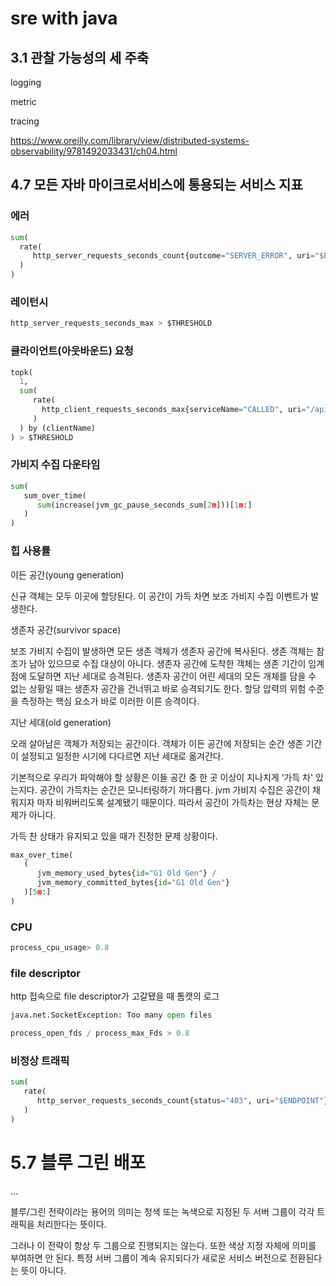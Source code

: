 # sre with java

## 3.1 관찰 가능성의 세 주축

logging

metric

tracing

https://www.oreilly.com/library/view/distributed-systems-observability/9781492033431/ch04.html

## 4.7 모든 자바 마이크로서비스에 통용되는 서비스 지표

### 에러

```python
sum(
  rate(
     http_server_requests_seconds_count{outcome="SERVER_ERROR", uri="$ENDPOINT"}[2m]
  )
)

```

### 레이턴시

```python
http_server_requests_seconds_max > $THRESHOLD
```

### 클라이언트(아웃바운드) 요청

```python
topk(
  1,
  sum(
     rate(
       http_client_requests_seconds_max{serviceName="CALLED", uri="/api/.."}[2m]
     )
  ) by (clientName)
) > $THRESHOLD
```

### 가비지 수집 다운타임

```python
sum(
   sum_over_time(
      sum(increase(jvm_gc_pause_seconds_sum[2m]))[1m:]
   )
)
```

### 힙 사용률

이든 공간(young generation)

신규 객체는 모두 이곳에 할당된다. 이 공간이 가득 차면 보조 가비지 수집 이벤트가 발생한다.

생존자 공간(survivor space)

보조 가비지 수집이 발생하면 모든 생존 객체가 생존자 공간에 복사된다. 생존 객체는 참조가 남아 있으므로 수집 대상이 아니다. 생존자 공간에 도착한 객체는 생존 기간이 임계점에 도달하면 지난 세대로 승격된다. 생존자 공간이 어린 세대의 모든 개체를 담을 수 없는 상황일 때는 생존자 공간을 건너뛰고 바로 승격되기도 한다. 할당 압력의 위험 수준을 측정하는 핵심 요소가 바로 이러한 이른 승격이다.

지난 세대(old generation)

오래 살아남은 객체가 저장되는 공간이다. 객체가 이든 공간에 저장되는 순간 생존 기간이 설정되고 일정한 시기에 다다르면 지난 세대로 옮겨간다.

기본적으로 우리가 파악해야 할 상황은 이들 공간 중 한 곳 이상이 지나치게 ‘가득 차' 있는지다. 공간이 가득차는 순간은 모니터링하기 까다롭다. jvm 가비지 수집은 공간이 채워지자 마자 비워버리도록 설계됐기 때문이다. 따라서 공간이 가득차는 현상 자체는 문제가 아니다.

가득 찬 상태가 유지되고 있을 때가 진정한 문제 상황이다.

```python
max_over_time(
   (
      jvm_memory_used_bytes{id="G1 Old Gen"} /
      jvm_memory_committed_bytes{id="G1 Old Gen"}
   )[5m:]
)
```

### CPU

```python
process_cpu_usage> 0.8
```

### file descriptor

http 접속으로 file descriptor가 고갈됐을 때 톰캣의 로그

```python
java.net.SocketException: Too many open files
```

```python
process_open_fds / process_max_Fds > 0.8
```

### 비정상 트래픽

```python
sum(
   rate(
      http_server_requests_seconds_count{status="403", uri="$ENDPOINT"}[2m]
   )
)
```

# 5.7 블루 그린 배포

…

블루/그린 전략이라는 용어의 의미는 청색 또는 녹색으로 지정된 두 서버 그룹이 각각 트래픽을 처리한다는 뜻이다.

그러나 이 전략이 항상 두 그룹으로 진행되지는 않는다. 또한 색상 지정 자체에 의미를 부여하면 안 된다. 특정 서버 그룹이 계속 유지되다가 새로운 서비스 버전으로 전환된다는 뜻이 아니다.
